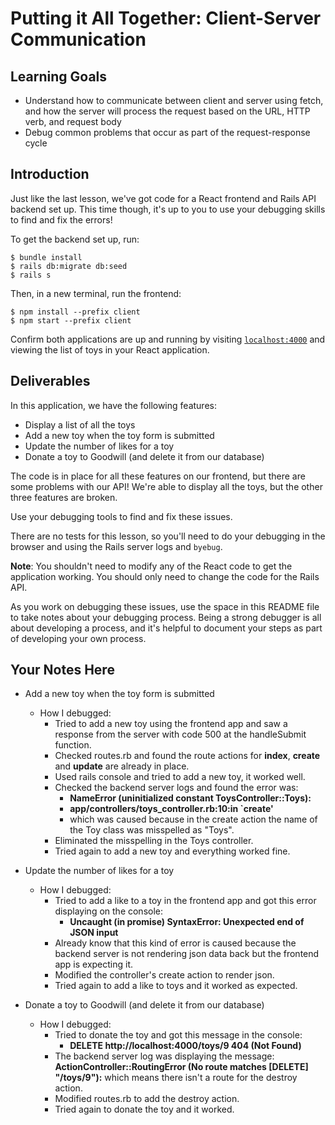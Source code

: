 # Putting it All Together: Client-Server Communication

## Learning Goals

- Understand how to communicate between client and server using fetch, and how
  the server will process the request based on the URL, HTTP verb, and request
  body
- Debug common problems that occur as part of the request-response cycle

## Introduction

Just like the last lesson, we've got code for a React frontend and Rails API
backend set up. This time though, it's up to you to use your debugging skills to
find and fix the errors!

To get the backend set up, run:

```console
$ bundle install
$ rails db:migrate db:seed
$ rails s
```

Then, in a new terminal, run the frontend:

```console
$ npm install --prefix client
$ npm start --prefix client
```

Confirm both applications are up and running by visiting
[`localhost:4000`](http://localhost:4000) and viewing the list of toys in your
React application.

## Deliverables

In this application, we have the following features:

- Display a list of all the toys
- Add a new toy when the toy form is submitted
- Update the number of likes for a toy
- Donate a toy to Goodwill (and delete it from our database)

The code is in place for all these features on our frontend, but there are some
problems with our API! We're able to display all the toys, but the other three
features are broken.

Use your debugging tools to find and fix these issues.

There are no tests for this lesson, so you'll need to do your debugging in the
browser and using the Rails server logs and `byebug`.

**Note**: You shouldn't need to modify any of the React code to get the
application working. You should only need to change the code for the Rails API.

As you work on debugging these issues, use the space in this README file to take
notes about your debugging process. Being a strong debugger is all about
developing a process, and it's helpful to document your steps as part of
developing your own process.

## Your Notes Here

- Add a new toy when the toy form is submitted

    - How I debugged:
        - Tried to add a new toy using the frontend app and saw a response from the server with code 500 at the handleSubmit function.
        - Checked routes.rb and found the route actions for **index**, **create** and **update** are already in place.
        - Used rails console and tried to add a new toy, it worked well.
        - Checked the backend server logs and found the error was: 
            - **NameError (uninitialized constant ToysController::Toys):**
            - **app/controllers/toys_controller.rb:10:in `create'**
            - which was caused because in the create action the name of the Toy class was misspelled as "Toys".
        - Eliminated the misspelling in the Toys controller.
        - Tried again to add a new toy and everything worked fine.
    

- Update the number of likes for a toy

    - How I debugged:
        - Tried to add a like to a toy in the frontend app and got this error displaying on the console:
            - **Uncaught (in promise) SyntaxError: Unexpected end of JSON input**
        - Already know that this kind of error is caused because the backend server is not rendering json data back
          but the frontend app is expecting it.
        - Modified the controller's create action to render json.
        - Tried again to add a like to toys and it worked as expected.
    

- Donate a toy to Goodwill (and delete it from our database)

    - How I debugged:
        - Tried to donate the toy and got this message in the console:
            - **DELETE http://localhost:4000/toys/9 404 (Not Found)**
        - The backend server log was displaying the message: **ActionController::RoutingError (No route matches [DELETE] "/toys/9"):**
          which means there isn't a route for the destroy action.
        - Modified routes.rb to add the destroy action.
        - Tried again to donate the toy and it worked.
